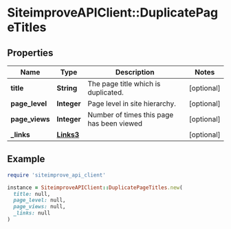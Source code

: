 # SiteimproveAPIClient::DuplicatePageTitles

## Properties

| Name | Type | Description | Notes |
| ---- | ---- | ----------- | ----- |
| **title** | **String** | The page title which is duplicated. | [optional] |
| **page_level** | **Integer** | Page level in site hierarchy. | [optional] |
| **page_views** | **Integer** | Number of times this page has been viewed | [optional] |
| **_links** | [**Links3**](Links3.md) |  | [optional] |

## Example

```ruby
require 'siteimprove_api_client'

instance = SiteimproveAPIClient::DuplicatePageTitles.new(
  title: null,
  page_level: null,
  page_views: null,
  _links: null
)
```

